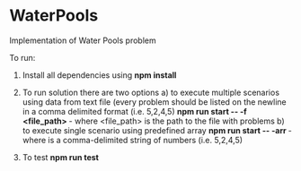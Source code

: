 # WaterPools

Implementation of Water Pools problem

To run:

1. Install all dependencies using <b> npm install </b>

2. To run solution there are two options
   a) to execute multiple scenarios using data from text file (every problem should be listed on the newline in a comma delimited format (i.e. 5,2,4,5)
      <b> npm run start -- -f <file_path> </b> - where <file_path> is the path to the file with problems
   b) to execute single scenario using predefined array 
      <b> npm run start -- -arr <array> </b> - where <array> is a comma-delimited string of numbers (i.e. 5,2,4,5)
      
3. To test 
   <b> npm run test </b>
